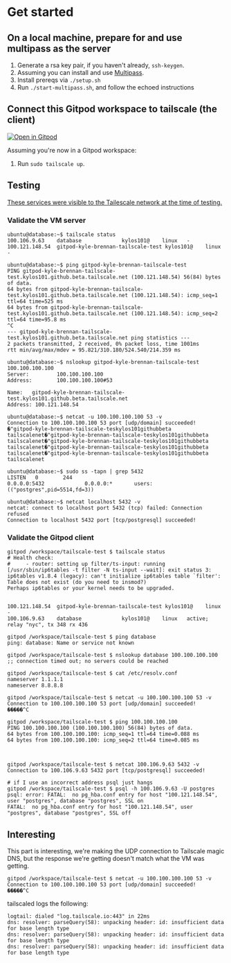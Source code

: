 # Get started

## On a local machine, prepare for and use multipass as the server

1. Generate a rsa key pair, if you haven't already, `ssh-keygen`.
2. Assuming you can install and use [Multipass](https://github.com/canonical/multipass).
3. Install prereqs via `./setup.sh`
4. Run `./start-multipass.sh`, and follow the echoed instructions
## Connect this Gitpod workspace to tailscale (the client)

[![Open in Gitpod](https://gitpod.io/button/open-in-gitpod.svg)](https://gitpod.io/#https://github.com/kylos101/tailscale-test)

Assuming you're now in a Gitpod workspace:

1. Run `sudo tailscale up`.

## Testing

[These services were visible to the Tailescale network at the time of testing.](https://github.com/kylos101/tailscale-test/issues/1)

### Validate the VM server

```shell
ubuntu@database:~$ tailscale status
100.106.9.63    database             kylos101@    linux   -
100.121.148.54  gitpod-kyle-brennan-tailscale-test kylos101@    linux   -

ubuntu@database:~$ ping gitpod-kyle-brennan-tailscale-test
PING gitpod-kyle-brennan-tailscale-test.kylos101.github.beta.tailscale.net (100.121.148.54) 56(84) bytes of data.
64 bytes from gitpod-kyle-brennan-tailscale-test.kylos101.github.beta.tailscale.net (100.121.148.54): icmp_seq=1 ttl=64 time=525 ms
64 bytes from gitpod-kyle-brennan-tailscale-test.kylos101.github.beta.tailscale.net (100.121.148.54): icmp_seq=2 ttl=64 time=95.8 ms
^C
--- gitpod-kyle-brennan-tailscale-test.kylos101.github.beta.tailscale.net ping statistics ---
2 packets transmitted, 2 received, 0% packet loss, time 1001ms
rtt min/avg/max/mdev = 95.821/310.180/524.540/214.359 ms

ubuntu@database:~$ nslookup gitpod-kyle-brennan-tailscale-test 100.100.100.100
Server:         100.100.100.100
Address:        100.100.100.100#53

Name:   gitpod-kyle-brennan-tailscale-test.kylos101.github.beta.tailscale.net
Address: 100.121.148.54

ubuntu@database:~$ netcat -u 100.100.100.100 53 -v
Connection to 100.100.100.100 53 port [udp/domain] succeeded!
�"gitpod-kyle-brennan-tailscale-teskylos101githubbeta   tailscalenet�"gitpod-kyle-brennan-tailscale-teskylos101githubbeta       tailscalenet�"gitpod-kyle-brennan-tailscale-teskylos101githubbeta    tailscalenet�"gitpod-kyle-brennan-tailscale-teskylos101githubbeta       tailscalenet�"gitpod-kyle-brennan-tailscale-teskylos101githubbeta       tailscalenet

ubuntu@database:~$ sudo ss -tapn | grep 5432
LISTEN   0        244                                           0.0.0.0:5432             0.0.0.0:*       users:(("postgres",pid=5514,fd=3))

ubuntu@database:~$ netcat localhost 5432 -v
netcat: connect to localhost port 5432 (tcp) failed: Connection refused
Connection to localhost 5432 port [tcp/postgresql] succeeded!
```

### Validate the Gitpod client

```shell
gitpod /workspace/tailscale-test $ tailscale status
# Health check:
#     - router: setting up filter/ts-input: running [/usr/sbin/ip6tables -t filter -N ts-input --wait]: exit status 3: ip6tables v1.8.4 (legacy): can't initialize ip6tables table `filter': Table does not exist (do you need to insmod?)
Perhaps ip6tables or your kernel needs to be upgraded.


100.121.148.54  gitpod-kyle-brennan-tailscale-test kylos101@    linux   -
100.106.9.63    database             kylos101@    linux   active; relay "nyc", tx 348 rx 436

gitpod /workspace/tailscale-test $ ping database
ping: database: Name or service not known

gitpod /workspace/tailscale-test $ nslookup database 100.100.100.100
;; connection timed out; no servers could be reached

gitpod /workspace/tailscale-test $ cat /etc/resolv.conf
nameserver 1.1.1.1
nameserver 8.8.8.8

gitpod /workspace/tailscale-test $ netcat -u 100.100.100.100 53 -v
Connection to 100.100.100.100 53 port [udp/domain] succeeded!
�����^C

gitpod /workspace/tailscale-test $ ping 100.100.100.100
PING 100.100.100.100 (100.100.100.100) 56(84) bytes of data.
64 bytes from 100.100.100.100: icmp_seq=1 ttl=64 time=0.088 ms
64 bytes from 100.100.100.100: icmp_seq=2 ttl=64 time=0.085 ms



gitpod /workspace/tailscale-test $ netcat 100.106.9.63 5432 -v
Connection to 100.106.9.63 5432 port [tcp/postgresql] succeeded!

# if I use an incorrect address psql just hangs
gitpod /workspace/tailscale-test $ psql -h 100.106.9.63 -U postgres
psql: error: FATAL:  no pg_hba.conf entry for host "100.121.148.54", user "postgres", database "postgres", SSL on
FATAL:  no pg_hba.conf entry for host "100.121.148.54", user "postgres", database "postgres", SSL off
```

## Interesting

This part is interesting, we're making the UDP connection to Tailscale magic DNS, but the response we're getting doesn't match what the VM was getting.

```shell
gitpod /workspace/tailscale-test $ netcat -u 100.100.100.100 53 -v
Connection to 100.100.100.100 53 port [udp/domain] succeeded!
�����^C
```

tailscaled logs the following:

```
logtail: dialed "log.tailscale.io:443" in 22ms
dns: resolver: parseQuery(58): unpacking header: id: insufficient data for base length type
dns: resolver: parseQuery(58): unpacking header: id: insufficient data for base length type
dns: resolver: parseQuery(58): unpacking header: id: insufficient data for base length type
```
